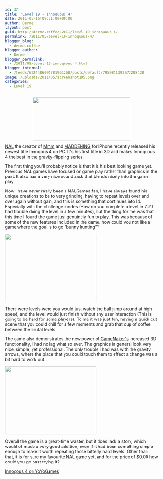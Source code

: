 ```yaml
---
id: 37
title: 'Level 19 - Innoquous 4'
date: 2011-05-16T09:51:00+00:00
author: Derme
layout: post
guid: http://derme.coffee/2011/level-19-innoquous-4/
permalink: /2011/05/level-19-innoquous-4/
blogger_blog:
  - derme.coffee
blogger_author:
  - Derme
blogger_permalink:
  - /2011/05/level-19-innoquous-4.html
blogger_internal:
  - /feeds/6224486094781961260/posts/default/7950841392673208420
image: /uploads/2011/05/screenshot105.png
categories:
  - Level 19
---
```

[<img id="BLOGGER_PHOTO_ID_5607249878314273938" style="display: block; margin: 0px auto 10px; text-align: center; cursor: hand; width: 320px; height: 143px;" src="http://3.bp.blogspot.com/-5Ov-761_r0c/TdD0DkvGTJI/AAAAAAAAABs/mM9whFhua54/s320/i4image.png" alt="" border="0" />](http://www.yoyogames.com/games/174569)[NAL](http://musings.nalgames.co.uk/) the creator of [Mmm](http://sandbox.yoyogames.com/games/102116-mmm) and [MADDENING](http://itunes.apple.com/us/app/maddening/id400656418?mt=8) for iPhone recently released his newest title Innoqous 4 on PC. It's his first title in 3D and makes Innoquous 4 the best in the gravity-flipping series.

The first thing you'll probably notice is that it is his best looking game yet. Previous NAL games have focused on game play rather than graphics in the past. It also has a very nice soundtrack that blends nicely into the game play.

Now I have never really been a NALGames fan, I have always found his unique creations to be to very grinding, having to repeat levels over and over again without gain, and this is something that continues into I4. Especially with the challenge modes (How do you complete a level in 7s? I had trouble doing the level in a few minutes), but the thing for me was that this time I found the game just genuinely fun to play. This was because of some of the new features included in the game, how could you not like a game where the goal is to go &#8220;bunny hunting&#8221;?

[<img class="aligncenter size-medium wp-image-325" src="http://derme.coffee/uploads/2011/05/screenshot102-300x225.png" alt="" width="300" height="225" srcset="https://derme.coffee/uploads/2011/05/screenshot102-300x225.png 300w, https://derme.coffee/uploads/2011/05/screenshot102-768x576.png 768w, https://derme.coffee/uploads/2011/05/screenshot102.png 800w, https://derme.coffee/uploads/2011/05/screenshot102-600x450.png 600w" sizes="(max-width: 300px) 100vw, 300px" />](http://derme.coffee/uploads/2011/05/screenshot102.png) 

There were levels were you would just watch the ball jump around at high speed, and the level would just finish without any user interaction (This is going to be hard for some players). To me it was just fun, having a quick cut scene that you could chill for a few moments and grab that cup of coffee between the brutal levels.

The game also demonstrates the new power of [GameMaker's](http://www.yoyogames.com/make) increased 3D functionality, I had no lag what so ever. The graphics in general look very nice, simple, yet professional. The only trouble I had was with the gravity arrows, where the place that you could touch them to effect a change was a bit hard to work out.

[<img class="aligncenter size-medium wp-image-326" src="http://derme.coffee/uploads/2011/05/screenshot105-300x225.png" alt="" width="300" height="225" srcset="https://derme.coffee/uploads/2011/05/screenshot105-300x225.png 300w, https://derme.coffee/uploads/2011/05/screenshot105-768x576.png 768w, https://derme.coffee/uploads/2011/05/screenshot105.png 800w, https://derme.coffee/uploads/2011/05/screenshot105-600x450.png 600w" sizes="(max-width: 300px) 100vw, 300px" />](http://derme.coffee/uploads/2011/05/screenshot105.png)

Overall the game is a great-time waster, but it does lack a story, which would of made a very good addition, even if it had been something simple enough to make it worth repeating those bitterly hard levels. Other than that, it is for sure my favourite NAL game yet, and for the price of $0.00 how could you go past trying it?

[Innoqous 4 on YoYoGames](http://sandbox.yoyogames.com/games/174569)